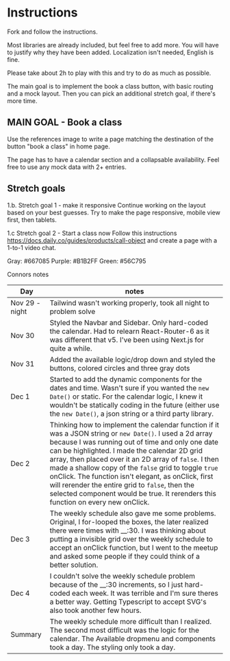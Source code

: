 # Instructions

Fork and follow the instructions.

Most libraries are already included, but feel free to add more. You will have to justify why they have been added.
Localization isn't needed, English is fine.

Please take about 2h to play with this and try to do as much as possible.

The main goal is to implement the book a class button, with basic routing and a mock layout.
Then you can pick an additional stretch goal, if there's more time.

## MAIN GOAL - Book a class

Use the references image to write a page matching the destination of the button "book a class" in home page.

The page has to have a calendar section and a collapsable availability.
Feel free to use any mock data with 2+ entries.

## Stretch goals

1.b. Stretch goal 1 - make it responsive
Continue working on the layout based on your best guesses. Try to make the page responsive, mobile view first, then tablets.

1.c Stretch goal 2 - Start a class now
Follow this instructions https://docs.daily.co/guides/products/call-object and create a page with a 1-to-1 video chat.

Gray: #667085
Purple: #B1B2FF
Green: #56C795

Connors notes


| Day | notes |
| --- | --- |
| Nov 29 - night | Tailwind wasn't working properly, took all night to problem solve |
| Nov 30 | Styled the Navbar and Sidebar. Only hard-coded the calendar. Had to relearn React-Router-6 as it was different that v5. I've been using Next.js for quite a while. |
| Nov 31 | Added the available logic/drop down and styled the buttons, colored circles and three gray dots|
| Dec 1 | Started to add the dynamic components for the dates and time. Wasn't sure if you wanted the `new Date()` or static. For the calendar logic, I knew it wouldn't be statically coding in the future (either use the `new Date()`, a json string or a third party library. |
| Dec 2 | Thinking how to implement the calendar function if it was a JSON string or `new Date()`. I used a 2d array because I was running out of time and only one date can be highlighted. I made the calendar 2D grid array, then placed over it an 2D array of `false`. I then made a shallow copy of the `false` grid to toggle `true` onClick. The function isn't elegant, as onClick, first will rerender the entire grid to `false`, then the selected component would be true. It rerenders this function on every new onClick.
| Dec 3 | The weekly schedule also gave me some problems. Original, I for-looped the boxes, the later realized there were times with __:30. I was thinking about putting a invisible grid over the weekly schedule to accept an onClick function, but I went to the meetup and asked some people if they could think of a better solution.|
| Dec 4 | I couldn't solve the weekly schedule problem because of the __:30 increments, so I just hard-coded each week. It was terrible and I'm sure theres a better way. Getting Typescript to accept SVG's also took another few hours.|
| Summary | The weekly schedule more difficult than I realized. The second most difficult was the logic for the calendar. The Available dropmenu and components took a day. The styling only took a day. |

















